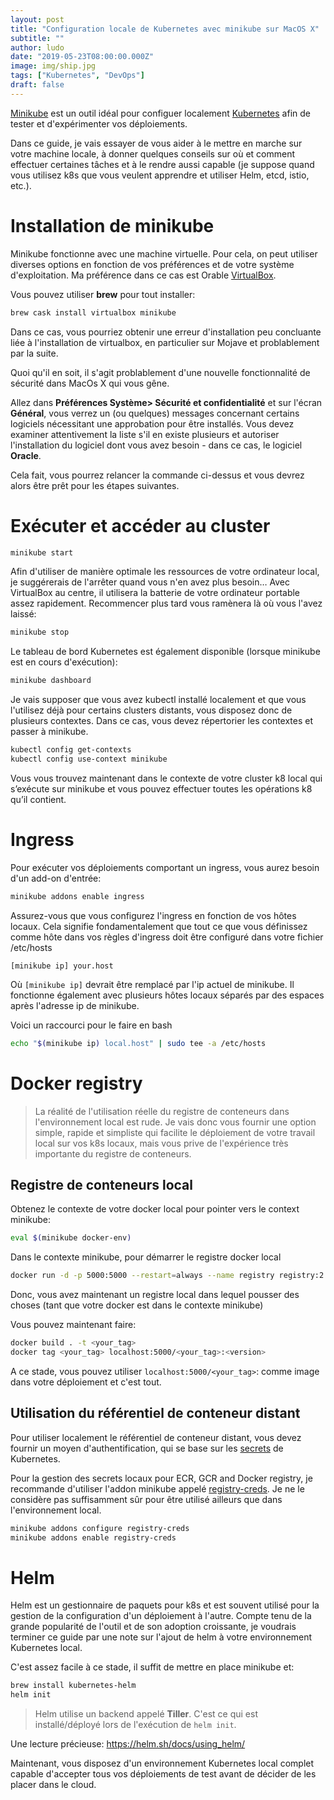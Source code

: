 ```yaml
---
layout: post
title: "Configuration locale de Kubernetes avec minikube sur MacOS X"
subtitle: ""
author: ludo
date: "2019-05-23T08:00:00.000Z"
image: img/ship.jpg
tags: ["Kubernetes", "DevOps"]
draft: false
---
```


[Minikube](https://kubernetes.io/docs/setup/minikube/) est un outil idéal pour configuer localement [Kubernetes](https://kubernetes.io/) afin de tester et d'expérimenter vos déploiements.

Dans ce guide, je vais essayer de vous aider à le mettre en marche sur votre machine locale, à donner quelques conseils sur où et comment effectuer certaines tâches et à le rendre aussi capable (je suppose quand vous utilisez k8s que vous veulent apprendre et utiliser Helm, etcd, istio, etc.).

# Installation de minikube

Minikube fonctionne avec une machine virtuelle. Pour cela, on peut utiliser diverses options en fonction de vos préférences et de votre système d'exploitation. Ma préférence dans ce cas est Orable [VirtualBox](https://www.virtualbox.org/wiki/Downloads).

Vous pouvez utiliser **brew** pour tout installer:

```bash
brew cask install virtualbox minikube
```

Dans ce cas, vous pourriez obtenir une erreur d'installation peu concluante liée à l'installation de virtualbox, en particulier sur Mojave et problablement par la suite.

Quoi qu'il en soit, il s'agit problablement d'une nouvelle fonctionnalité de sécurité dans MacOs X qui vous gêne.

Allez dans **Préférences Système> Sécurité et confidentialité** et sur l'écran **Général**, vous verrez un (ou quelques) messages concernant certains logiciels nécessitant une approbation pour être installés. Vous devez examiner attentivement la liste s'il en existe plusieurs et autoriser l'installation du logiciel dont vous avez besoin - dans ce cas, le logiciel **Oracle**.

Cela fait, vous pourrez relancer la commande ci-dessus et vous devrez alors être prêt pour les étapes suivantes.

# Exécuter et accéder au cluster

```bash
minikube start
```

Afin d'utiliser de manière optimale les ressources de votre ordinateur local, je suggérerais de l'arrêter quand vous n'en avez plus besoin… Avec VirtualBox au centre, il utilisera la batterie de votre ordinateur portable assez rapidement. Recommencer plus tard vous ramènera là où vous l'avez laissé:

```bash
minikube stop
```

Le tableau de bord Kubernetes est également disponible (lorsque minikube est en cours d'exécution):

```bash
minikube dashboard
```

Je vais supposer que vous avez kubectl installé localement et que vous l'utilisez déjà pour certains clusters distants, vous disposez donc de plusieurs contextes. Dans ce cas, vous devez répertorier les contextes et passer à minikube.

```bash
kubectl config get-contexts
kubectl config use-context minikube
```

Vous vous trouvez maintenant dans le contexte de votre cluster k8 local qui s’exécute sur minikube et vous pouvez effectuer toutes les opérations k8 qu’il contient.

# Ingress

Pour exécuter vos déploiements comportant un ingress, vous aurez besoin d'un add-on d'entrée:

```bash
minikube addons enable ingress
```

Assurez-vous que vous configurez l'ingress en fonction de vos hôtes locaux. Cela signifie fondamentalement que tout ce que vous définissez comme hôte dans vos règles d'ingress doit être configuré dans votre fichier /etc/hosts

```text
[minikube ip] your.host
```

Où `[minikube ip]` devrait être remplacé par l'ip actuel de minikube. Il fonctionne également avec plusieurs hôtes locaux séparés par des espaces après l'adresse ip de minikube.

Voici un raccourci pour le faire en bash

```bash
echo "$(minikube ip) local.host" | sudo tee -a /etc/hosts
```

# Docker registry

> La réalité de l'utilisation réelle du registre de conteneurs dans l'environnement local est rude. Je vais donc vous fournir une option simple, rapide et simpliste qui facilite le déploiement de votre travail local sur vos k8s locaux, mais vous prive de l'expérience très importante du registre de conteneurs.

## Registre de conteneurs local

Obtenez le contexte de votre docker local pour pointer vers le context minikube: 

```bash
eval $(minikube docker-env)
```

Dans le contexte minikube, pour démarrer le registre docker local

```bash
docker run -d -p 5000:5000 --restart=always --name registry registry:2
```

Donc, vous avez maintenant un registre local dans lequel pousser des choses (tant que votre docker est dans le contexte minikube)

Vous pouvez maintenant faire:

```bash
docker build . -t <your_tag>
docker tag <your_tag> localhost:5000/<your_tag>:<version>
```

A ce stade, vous pouvez utiliser `localhost:5000/<your_tag>`: comme image dans votre déploiement et c'est tout.

## Utilisation du référentiel de conteneur distant

Pour utiliser localement le référentiel de conteneur distant, vous devez fournir un moyen d'authentification, qui se base sur les [secrets](https://kubernetes.io/docs/concepts/configuration/secret/) de Kubernetes.

Pour la gestion des secrets locaux pour ECR, GCR and Docker registry, je recommande d'utiliser l'addon minikube appelé [registry-creds](https://github.com/upmc-enterprises/registry-creds). Je ne le considère pas suffisamment sûr pour être utilisé ailleurs que dans l'environnement local.

```bash
minikube addons configure registry-creds
minikube addons enable registry-creds
```

# Helm

Helm est un gestionnaire de paquets pour k8s et est souvent utilisé pour la gestion de la configuration d'un déploiement à l'autre. Compte tenu de la grande popularité de l'outil et de son adoption croissante, je voudrais terminer ce guide par une note sur l'ajout de helm à votre environnement Kubernetes local.

C'est assez facile à ce stade, il suffit de mettre en place minikube et:

```bash
brew install kubernetes-helm
helm init
```

> Helm utilise un backend appelé **Tiller**. C'est ce qui est installé/déployé lors de l'exécution de `helm init`.

Une lecture précieuse: https://helm.sh/docs/using_helm/

Maintenant, vous disposez d'un environnement Kubernetes local complet capable d'accepter tous vos déploiements de test avant de décider de les placer dans le cloud.